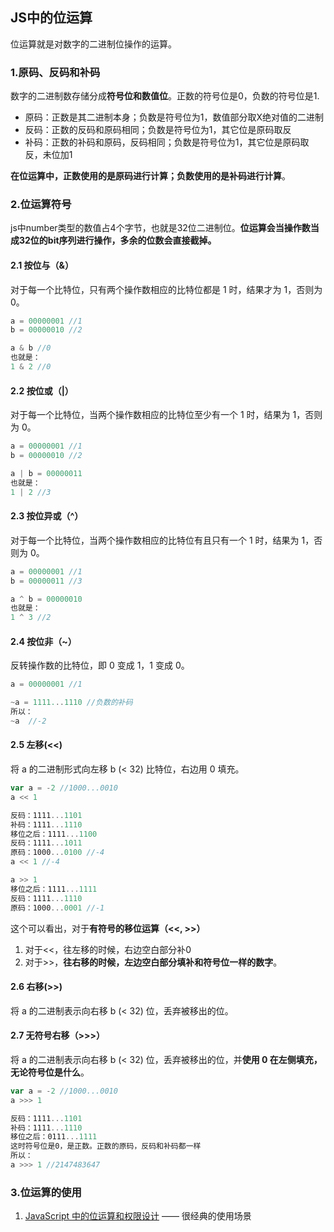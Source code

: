 ## JS中的位运算
位运算就是对数字的二进制位操作的运算。

### 1.原码、反码和补码
数字的二进制数存储分成**符号位和数值位**。正数的符号位是0，负数的符号位是1.

- 原码：正数是其二进制本身；负数是符号位为1，数值部分取X绝对值的二进制
- 反码：正数的反码和原码相同；负数是符号位为1，其它位是原码取反
- 补码：正数的补码和原码，反码相同；负数是符号位为1，其它位是原码取反，未位加1

**在位运算中，正数使用的是原码进行计算；负数使用的是补码进行计算**。

### 2.位运算符号
js中number类型的数值占4个字节，也就是32位二进制位。**位运算会当操作数当成32位的bit序列进行操作，多余的位数会直接截掉。**

#### 2.1 按位与（&）
对于每一个比特位，只有两个操作数相应的比特位都是 1 时，结果才为 1，否则为 0。
```js
a = 00000001 //1
b = 00000010 //2

a & b //0
也就是：
1 & 2 //0
```  

#### 2.2 按位或（|）
对于每一个比特位，当两个操作数相应的比特位至少有一个 1 时，结果为 1，否则为 0。
```js
a = 00000001 //1
b = 00000010 //2

a | b = 00000011
也就是：
1 | 2 //3
```  

#### 2.3 按位异或（^）
对于每一个比特位，当两个操作数相应的比特位有且只有一个 1 时，结果为 1，否则为 0。
```js
a = 00000001 //1
b = 00000011 //3

a ^ b = 00000010
也就是：
1 ^ 3 //2
```  

#### 2.4 按位非（~）
反转操作数的比特位，即 0 变成 1，1 变成 0。
```js
a = 00000001 //1

~a = 1111...1110 //负数的补码
所以：
~a  //-2
```  

#### 2.5 左移(<<)
将 a 的二进制形式向左移 b (< 32) 比特位，右边用 0 填充。
```js
var a = -2 //1000...0010
a << 1 

反码：1111...1101
补码：1111...1110
移位之后：1111...1100
反码：1111...1011
原码：1000...0100 //-4
a << 1 //-4

a >> 1
移位之后：1111...1111
反码：1111...1110
原码：1000...0001 //-1
```  
这个可以看出，对于**有符号的移位运算（<<, >>）**
1. 对于<<，往左移的时候，右边空白部分补0
2. 对于>>，**往右移的时候，左边空白部分填补和符号位一样的数字**。

#### 2.6 右移(>>)
将 a 的二进制表示向右移 b (< 32) 位，丢弃被移出的位。


#### 2.7 无符号右移（>>>）
将 a 的二进制表示向右移 b (< 32) 位，丢弃被移出的位，并**使用 0 在左侧填充，无论符号位是什么**。

```js
var a = -2 //1000...0010
a >>> 1 

反码：1111...1101
补码：1111...1110
移位之后：0111...1111
这时符号位是0，是正数。正数的原码，反码和补码都一样
所以：
a >>> 1 //2147483647
```  

### 3.位运算的使用
1. [JavaScript 中的位运算和权限设计](https://juejin.im/post/5dc36f39e51d4529ed292910) —— 很经典的使用场景












